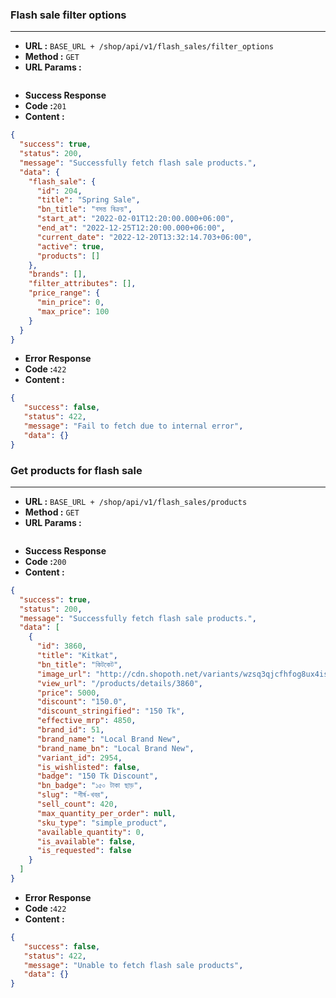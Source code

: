 ### Flash sale filter options
___

* **URL :** `BASE_URL + /shop/api/v1/flash_sales/filter_options`
* **Method :** `GET`
* **URL Params :**

```json
```
* **Success Response**
 * **Code :**`201`
 * **Content :**
```json
{
  "success": true,
  "status": 200,
  "message": "Successfully fetch flash sale products.",
  "data": {
    "flash_sale": {
      "id": 204,
      "title": "Spring Sale",
      "bn_title": "বসন্ত বিক্রয়",
      "start_at": "2022-02-01T12:20:00.000+06:00",
      "end_at": "2022-12-25T12:20:00.000+06:00",
      "current_date": "2022-12-20T13:32:14.703+06:00",
      "active": true,
      "products": []
    },
    "brands": [],
    "filter_attributes": [],
    "price_range": {
      "min_price": 0,
      "max_price": 100
    }
  }
}
```
* **Error Response**
 * **Code :**`422`
 * **Content :**
```json
{
   "success": false,
   "status": 422,
   "message": "Fail to fetch due to internal error",
   "data": {}
}
```
### Get products for flash sale
___

* **URL :** `BASE_URL + /shop/api/v1/flash_sales/products`
* **Method :** `GET`
* **URL Params :**

```json
```
* **Success Response**
 * **Code :**`200`
 * **Content :**
```json
{
  "success": true,
  "status": 200,
  "message": "Successfully fetch flash sale products.",
  "data": [
    {
      "id": 3860,
      "title": "Kitkat",
      "bn_title": "কিটকেট",
      "image_url": "http://cdn.shopoth.net/variants/wzsq3qjcfhfog8ux4isks4dgq5y0/f9e93ed00f659178f5d9dd0219fa6fbda188043a7202d3d8c5b71d4534090099",
      "view_url": "/products/details/3860",
      "price": 5000,
      "discount": "150.0",
      "discount_stringified": "150 Tk",
      "effective_mrp": 4850,
      "brand_id": 51,
      "brand_name": "Local Brand New",
      "brand_name_bn": "Local Brand New",
      "variant_id": 2954,
      "is_wishlisted": false,
      "badge": "150 Tk Discount",
      "bn_badge": "১৫০ টাকা ছাড়",
      "slug": "শীর্ষ-খবর",
      "sell_count": 420,
      "max_quantity_per_order": null,
      "sku_type": "simple_product",
      "available_quantity": 0,
      "is_available": false,
      "is_requested": false
    }
  ]
}
```
* **Error Response**
 * **Code :**`422`
 * **Content :**
```json
{
   "success": false,
   "status": 422,
   "message": "Unable to fetch flash sale products",
   "data": {}
}
```
